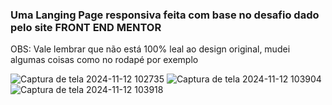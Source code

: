 <h3>Uma Langing Page responsiva feita com base no desafio dado pelo site FRONT END MENTOR</h3>

<p>OBS: Vale lembrar que não está 100% leal ao design original, mudei algumas coisas como no rodapé por exemplo</p>

![Captura de tela 2024-11-12 102735](https://github.com/user-attachments/assets/6a8f5dab-ef4d-43e8-bd81-db145f763ae8)
![Captura de tela 2024-11-12 103904](https://github.com/user-attachments/assets/8c80b261-62d1-4d53-8e6c-1929366a2ef2)
![Captura de tela 2024-11-12 103918](https://github.com/user-attachments/assets/48b8377b-1d42-4be0-9c86-2762d9fad903)
